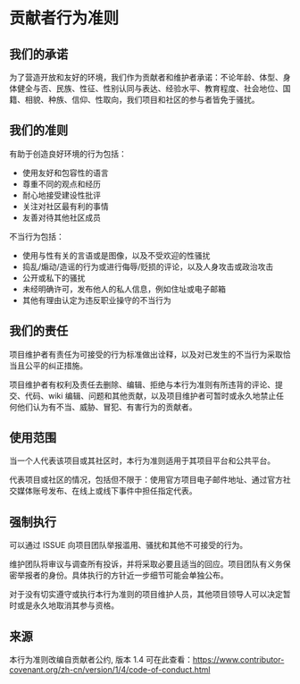 # 贡献者行为准则

## 我们的承诺

为了营造开放和友好的环境，我们作为贡献者和维护者承诺：不论年龄、体型、身体健全与否、民族、性征、性别认同与表达、经验水平、教育程度、社会地位、国籍、相貌、种族、信仰、性取向，我们项目和社区的参与者皆免于骚扰。

## 我们的准则

有助于创造良好环境的行为包括：

* 使用友好和包容性的语言
* 尊重不同的观点和经历
* 耐心地接受建设性批评
* 关注对社区最有利的事情
* 友善对待其他社区成员

不当行为包括：

* 使用与性有关的言语或是图像，以及不受欢迎的性骚扰
* 捣乱/煽动/造谣的行为或进行侮辱/贬损的评论，以及人身攻击或政治攻击
* 公开或私下的骚扰
* 未经明确许可，发布他人的私人信息，例如住址或电子邮箱
* 其他有理由认定为违反职业操守的不当行为

## 我们的责任

项目维护者有责任为可接受的行为标准做出诠释，以及对已发生的不当行为采取恰当且公平的纠正措施。

项目维护者有权利及责任去删除、编辑、拒绝与本行为准则有所违背的评论、提交、代码、wiki 编辑、问题和其他贡献，以及项目维护者可暂时或永久地禁止任何他们认为有不当、威胁、冒犯、有害行为的贡献者。

## 使用范围

当一个人代表该项目或其社区时，本行为准则适用于其项目平台和公共平台。

代表项目或社区的情况，包括但不限于：使用官方项目电子邮件地址、通过官方社交媒体账号发布、在线上或线下事件中担任指定代表。

## 强制执行

可以通过 ISSUE 向项目团队举报滥用、骚扰和其他不可接受的行为。

维护团队将审议与调查所有投诉，并将采取必要且适当的回应。项目团队有义务保密举报者的身份。具体执行的方针近一步细节可能会单独公布。

对于没有切实遵守或执行本行为准则的项目维护人员，其他项目领导人可以决定暂时或是永久地取消其参与资格。

## 来源

本行为准则改编自贡献者公约, 版本 1.4
可在此查看：https://www.contributor-covenant.org/zh-cn/version/1/4/code-of-conduct.html

[homepage]: https://www.contributor-covenant.org
